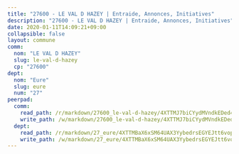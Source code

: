 ```yaml
---
title: "27600 - LE VAL D HAZEY | Entraide, Annonces, Initiatives"
description: "27600 - LE VAL D HAZEY | Entraide, Annonces, Initiatives"
date: 2020-01-11T14:09:21+09:00
collapsible: false
layout: commune
comm:
  nom: "LE VAL D HAZEY"
  slug: le-val-d-hazey
  cp: "27600"
dept:
  nom: "Eure"
  slug: eure
  num: "27"
peerpad:
  comm:
    read_path: /r/markdown/27600_le-val-d-hazey/4XTTMJ7biCYydMVndkEDed4Rka7SWZWrtriut4WjyGyiGwSUg
    write_path: /w/markdown/27600_le-val-d-hazey/4XTTMJ7biCYydMVndkEDed4Rka7SWZWrtriut4WjyGyiGwSUg-K3TgU2jtKpbK85uxZRQT1bAKpcEuV4uSUN7Ufa6WgmdjGx59pqxYZeHVb326JyS8LN9EZ9xAuAkArLkZznioNfyksvk9Tc5B2xr39q64yNEpFYKRJHdicXM9bGYiB9bAPNzVH7nY
  dept:
    read_path: /r/markdown/27_eure/4XTTMBaX6xSM64UAX3YybedrsEGYEJtt6vopdQsPEFtGijgwg
    write_path: /w/markdown/27_eure/4XTTMBaX6xSM64UAX3YybedrsEGYEJtt6vopdQsPEFtGijgwg-K3TgUmjy61Gu7ZFzjoVmiacXP2Rc4pq6sxVCYUX3mFQZWQw9yCKsEoAMagtuW4jJTYhK96DsWW4cPmZLagvQNZ34BscGcu4btrtJibt18c1mpqofaWe6Q3RartDiuMTjY7NrsH4r
---
```


